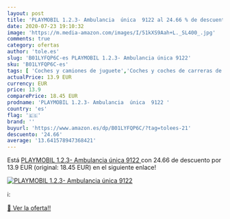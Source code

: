 ```yaml
---
layout: post
title: 'PLAYMOBIL 1.2.3- Ambulancia  única  9122 al 24.66 % de descuento'
date: 2020-07-23 19:10:32
image: 'https://m.media-amazon.com/images/I/51kXS9Aah+L._SL400_.jpg'
comments: true
category: ofertas
author: 'tole.es'
slug: 'B01LYFQP6C-es PLAYMOBIL 1.2.3- Ambulancia única 9122'
sku: 'B01LYFQP6C-es'
tags: [ 'Coches y camiones de juguete','Coches y coches de carreras de juguete para niños','Juguetes','Juguetes y juegos','Muñecos y figuras','Playsets de figuras de juguete para niños','Vehículos de juguete para niños','playmobil', ]
actualPrice: 13.9 EUR
currency: EUR
price: 13.9
comparePrice: 18.45 EUR
prodname: 'PLAYMOBIL 1.2.3- Ambulancia  única  9122 '
country: 'es'
flag: '🇪🇸'
brand: ''
buyurl: 'https://www.amazon.es/dp/B01LYFQP6C/?tag=tolees-21'
descuento: '24.66'
average: '13.641578947368421'
---
```


Está [PLAYMOBIL 1.2.3- Ambulancia  única  9122 ](https://www.amazon.es/dp/B01LYFQP6C/?tag=tolees-21) con 24.66 de descuento por 13.9 EUR (original: 18.45 EUR) en el siguiente enlace!

[![PLAYMOBIL 1.2.3- Ambulancia  única  9122](https://m.media-amazon.com/images/I/51kXS9Aah+L._SL400_.jpg)](https://www.amazon.es/dp/B01LYFQP6C/?tag=tolees-21)

ℹ️:


[🛒 Ver la oferta!!](https://www.amazon.es/dp/B01LYFQP6C/?tag=tolees-21)
